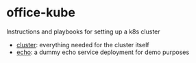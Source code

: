 # office-kube
Instructions and playbooks for setting up a k8s cluster

- [cluster](./cluster): everything needed for the cluster itself
- [echo](./echo): a dummy echo service deployment for demo purposes
